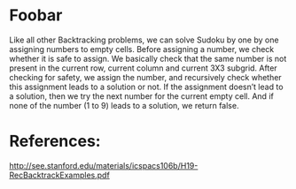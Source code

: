 # Foobar

Like all other Backtracking problems, we can solve Sudoku by one by one assigning numbers to empty cells. Before assigning a number, we check whether it is safe to assign. We basically check that the same number is not present in the current row, current column and current 3X3 subgrid. After checking for safety, we assign the number, and recursively check whether this assignment leads to a solution or not. If the assignment doesn’t lead to a solution, then we try the next number for the current empty cell. And if none of the number (1 to 9) leads to a solution, we return false.

# References:

http://see.stanford.edu/materials/icspacs106b/H19-RecBacktrackExamples.pdf
